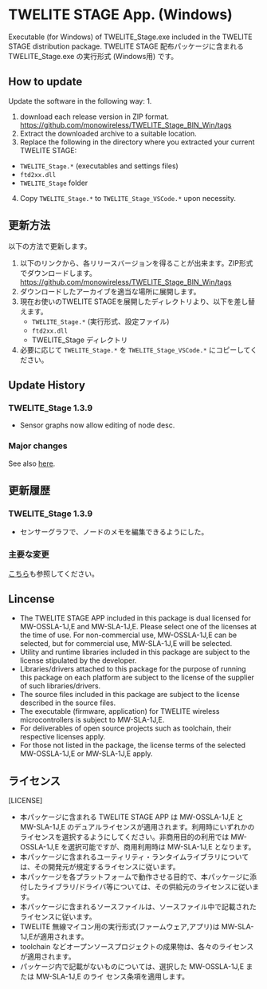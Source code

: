# TWELITE STAGE App. (Windows)
Executable (for Windows) of TWELITE_Stage.exe included in the TWELITE STAGE distribution package.
TWELITE STAGE 配布パッケージに含まれる TWELITE_Stage.exe の実行形式 (Windows用) です。




## How to update
Update the software in the following way: 1.

1. download each release version in ZIP format.
   https://github.com/monowireless/TWELITE_Stage_BIN_Win/tags
2. Extract the downloaded archive to a suitable location. 
3. Replace the following in the directory where you extracted your current TWELITE STAGE: 
  - `TWELITE_Stage.*` (executables and settings files) 
  - `ftd2xx.dll`
  - `TWELITE_Stage` folder

4. Copy `TWELITE_Stage.*` to `TWELITE_Stage_VSCode.*` upon necessity.



## 更新方法
以下の方法で更新します。

1. 以下のリンクから、各リリースバージョンを得ることが出来ます。ZIP形式でダウンロードします。
   https://github.com/monowireless/TWELITE_Stage_BIN_Win/tags
2. ダウンロードしたアーカイブを適当な場所に展開します。
3. 現在お使いのTWELITE STAGEを展開したディレクトリより、以下を差し替えます。
   - `TWELITE_Stage.*` (実行形式、設定ファイル)
   - `ftd2xx.dll`
   - TWELITE_Stage ディレクトリ
4. 必要に応じて `TWELITE_Stage.*` を `TWELITE_Stage_VSCode.*` にコピーしてください。



## Update History

### TWELITE_Stage 1.3.9

* Sensor graphs now allow editing of node desc.



### Major changes

See also [here](TWELITE_Stage/MANUAL/en/content/changes.html).



## 更新履歴

### TWELITE_Stage 1.3.9

* センサーグラフで、ノードのメモを編集できるようにした。



### 主要な変更

[こちら](TWELITE_Stage/MANUAL/jp/content/changes.html)も参照してください。



## Lincense
- The TWELITE STAGE APP included in this package is dual licensed for MW-OSSLA-1J,E and MW-SLA-1J,E. Please select one of the licenses at the time of use. For non-commercial use, MW-OSSLA-1J,E can be selected, but for commercial use, MW-SLA-1J,E will be selected.
- Utility and runtime libraries included in this package are subject to the license stipulated by the developer.
- Libraries/drivers attached to this package for the purpose of running this package on each platform are subject to the license of the supplier of such libraries/drivers.
- The source files included in this package are subject to the license described in the source files.
- The executable (firmware, application) for TWELITE wireless microcontrollers is subject to MW-SLA-1J,E.
- For deliverables of open source projects such as toolchain, their respective licenses apply.
- For those not listed in the package, the license terms of the selected MW-OSSLA-1J,E or MW-SLA-1J,E apply.




## ライセンス
[LICENSE]
- 本パッケージに含まれる TWELITE STAGE APP は MW-OSSLA-1J,E と MW-SLA-1J,E のデュアルライセンスが適用されます。利用時にいずれかのライセンスを選択するようにしてください。非商用目的の利用では MW-OSSLA-1J,E を選択可能ですが、商用利用時は MW-SLA-1J,E となります。
- 本パッケージに含まれるユーティリティ・ランタイムライブラリについては、その開発元が規定するライセンスに従います。
- 本パッケージを各プラットフォームで動作させる目的で、本パッケージに添付したライブラリ/ドライバ等については、その供給元のライセンスに従います。
- 本パッケージに含まれるソースファイルは、ソースファイル中で記載されたライセンスに従います。
- TWELITE 無線マイコン用の実行形式(ファームウェア,アプリ)は MW-SLA-1J,Eが適用されます。
- toolchain などオープンソースプロジェクトの成果物は、各々のライセンスが適用されます。
- パッケージ内で記載がないものについては、選択した MW-OSSLA-1J,E または MW-SLA-1J,E のライ センス条項を適用します。
